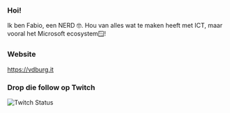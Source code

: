 ###  Hoi!
Ik ben Fabio, een NERD 🤓. Hou van alles wat te maken heeft met ICT, maar vooral
het Microsoft ecosystem🪟!

### Website
https://vdburg.it


### Drop die follow op Twitch

![Twitch Status](https://img.shields.io/twitch/status/vdburgit)
